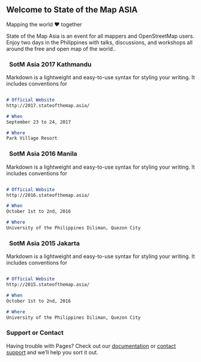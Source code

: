 ## Welcome to State of the Map ASIA

Mapping the world ♥ together

State of the Map Asia is an event for all mappers and OpenStreetMap users. Enjoy two days in the Philippines with talks, discussions, and workshops all around the free and open map of the world..

###   SotM Asia 2017 Kathmandu

Markdown is a lightweight and easy-to-use syntax for styling your writing. It includes conventions for

``` markdown

# Official Website
http://2017.stateofthemap.asia/

# When
September 23 to 24, 2017

# Where
Park Village Resort
```

###   SotM Asia 2016 Manila

Markdown is a lightweight and easy-to-use syntax for styling your writing. It includes conventions for

``` markdown

# Official Website
http://2016.stateofthemap.asia/

# When
October 1st to 2nd, 2016

# Where
University of the Philippines Diliman, Quezon City
```

###   SotM Asia 2015 Jakarta

Markdown is a lightweight and easy-to-use syntax for styling your writing. It includes conventions for

``` markdown

# Official Website
http://2015.stateofthemap.asia/

# When
October 1st to 2nd, 2016

# Where
University of the Philippines Diliman, Quezon City
```





### Support or Contact

Having trouble with Pages? Check out our [documentation](https://help.github.com/categories/github-pages-basics/) or [contact support](https://github.com/contact) and we’ll help you sort it out.
